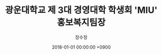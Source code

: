 ---
lng_pair: school3
title : 광운대학교 제 3대 경영대학 학생회 'MIU' 홍보복지팀장
author: "장수정"
category: 광운대학교
tags: [대학교, 학생회]
img: ":kwangwoon.png"
comments_disable: True
date: 2018-01-01 00:00:00 +0900
---
